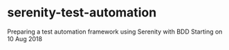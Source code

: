 # serenity-test-automation
Preparing a test automation framework using Serenity with BDD
Starting on 10 Aug 2018
